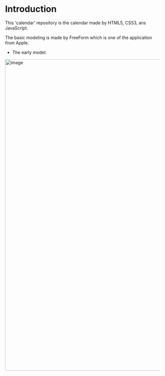 # Introduction

This 'calendar' repository is the calendar made by HTML5, CSS3, ans JavaScript.

The basic modeling is made by FreeForm which is one of the application from Apple.

- The early model:
<img width="1010" alt="image" src="https://user-images.githubusercontent.com/82020452/219329989-be2b7d83-97c8-4e34-92d0-4ee97bd91491.png">
